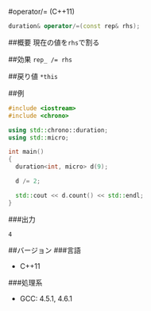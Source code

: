 #operator/= (C++11)
```cpp
duration& operator/=(const rep& rhs);
```

##概要
現在の値を`rhs`で割る


##効果
`rep_ /= rhs`


##戻り値
`*this`


##例
```cpp
#include <iostream>
#include <chrono>

using std::chrono::duration;
using std::micro;

int main()
{
  duration<int, micro> d(9);

  d /= 2;

  std::cout << d.count() << std::endl;
}
```


###出力
```
4
```


##バージョン
###言語
- C++11

###処理系
- GCC: 4.5.1, 4.6.1

